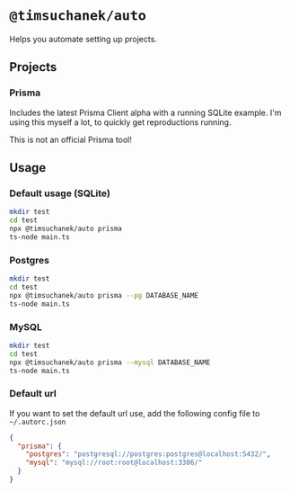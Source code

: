 # `@timsuchanek/auto`

Helps you automate setting up projects.

## Projects

### Prisma

Includes the latest Prisma Client alpha with a running SQLite example.
I'm using this myself a lot, to quickly get reproductions running.

This is not an official Prisma tool!

## Usage

### Default usage (SQLite)

```bash
mkdir test
cd test
npx @timsuchanek/auto prisma
ts-node main.ts
```

### Postgres

```bash
mkdir test
cd test
npx @timsuchanek/auto prisma --pg DATABASE_NAME
ts-node main.ts
```

### MySQL

```bash
mkdir test
cd test
npx @timsuchanek/auto prisma --mysql DATABASE_NAME
ts-node main.ts
```

### Default url
If you want to set the default url use, add the following config file to `~/.autorc.json`

```json
{
  "prisma": {
    "postgres": "postgresql://postgres:postgres@localhost:5432/",
    "mysql": "mysql://root:root@localhost:3306/"
  }
}
```
